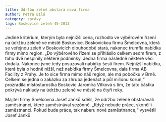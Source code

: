 ```yaml
---
title: Údržbu zelně obstará nová firma
author: Petra Bílá
category: zprávy
tags: Boskovice zeleň 45-2013
---
```


Jediné kritérium, kterým byla nejnižší cena, rozhodlo ve výběrovém řízení na údržbu zeleně ve městě Boskovice. Boskovickou firmu Šmelcovna, která se veřejnou zeleň v Boskovicích dlouhodobě stará, nakonec trumfla nabídka firmy mimo region. „Do výběrového řízení se přihlásilo celkem sedm firem, z toho dvě nesplnily některé podmínky. Jedna firma následně některé věci dodala. Nakonec jsme tedy posuzovali nabídky šesti firem. Nejnižší nabídku, která byla o hodně nižší, než nabídka firmy Šmelcovna, dala firma AB Facility z Prahy. Je to sice firma mimo náš region, ale má pobočku v Brně. Celkem se jedná o zakázku za zhruba jedenáct a půl milionu korun,“ prozradila místostarostka Boskovic Jaromíra Vítková s tím, že tato částka pokrývá náklady na údržbu zeleně ve městě na čtyři roky.

Majitel firmy Šmelcovna Josef Janků sdělil, že údržbu zeleně obstarávali zaměstnanci, které zaměstnával sezónně. „Když nebude práce, skončí i zaměstnanci. Pokud bude práce, tak naberu nové zaměstnance,“ vysvětlil Josef Janků.
